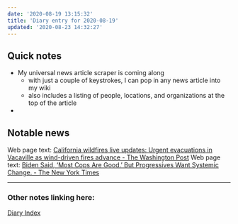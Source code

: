 ```yaml
---
date: '2020-08-19 13:15:32'
title: 'Diary entry for 2020-08-19'
updated: '2020-08-23 14:32:27'
---
```

## Quick notes
* My universal news article scraper is coming along
  * with just a couple of keystrokes, I can pop in any news article into my wiki
  * also includes a listing of people, locations, and organizations at the top
    of the article
*

## Notable news
Web page text: [California wildfires live updates: Urgent evacuations in Vacaville as wind-driven fires advance - The Washington Post](/California-wildfires-live-updates-Urgent-evacuations-in-Vacaville-as-winddriven-fires-advance-The-Washington-Post)
Web page text: [Biden Said, ‘Most Cops Are Good.’ But Progressives Want Systemic Change. - The New York Times](/Biden-Said-‘Most-Cops-Are-Good’-But-Progressives-Want-Systemic-Change-The-New-York-Times)


---
### Other notes linking here:

[Diary Index](/diary)
